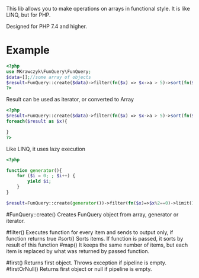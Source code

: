 This lib allows you to make operations on arrays in functional style. It is like LINQ, but for PHP.

Designed for PHP 7.4 and higher.
# Example
````php
<?php
use MKrawczyk\FunQuery\FunQuery;
$data=[];//some array of objects
$result=FunQuery::create($data)->filter(fn($x) => $x->a > 5)->sort(fn($x) => $x->b)->map(fn($x) => $x->c)->slice(2,5)->toArray();
?>
````

Result can be used as iterator, or converted to Array
````php
<?php
$result=FunQuery::create($data)->filter(fn($x) => $x->a > 5)->sort(fn($x) => $x->b)->map(fn($x) => $x->c)->slice(2,5);
foreach($result as $x){

}
?>
````

Like LINQ, it uses lazy execution
````php
<?php

function generator(){
    for ($i = 0; ; $i++) {
        yield $i;
    }
}

$result=FunQuery::create(generator())->filter(fn($x)=>$x%2==0)->limit(10)->toArray();//it will 
````

#FunQuery::create()
Creates FunQuery object from array, generator or iterator.

#filter()
Executes function for every item and sends to output only, if function returns true
#sort()
Sorts items. If function is passed, it sorts by result of this function
#map()
It keeps the same number of items, but each item is replaced by what was returned by passed function.

#first()
Returns first object. Throws exception if pipeline is empty.
#firstOrNull()
Returns first object or null if pipeline is empty. 